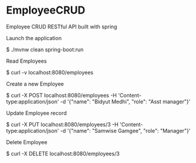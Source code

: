 # EmployeeCRUD
Employee CRUD RESTful API built with spring


Launch the application

$ ./mvnw clean spring-boot:run

Read Employees

$ curl -v localhost:8080/employees

Create a new Employee

$ curl -X POST localhost:8080/employees -H 'Content-type:application/json' -d '{"name": "Bidyut Medhi", "role": "Asst manager"}'

Update Employee record

$ curl -X PUT localhost:8080/employees/3 -H 'Content-type:application/json' -d '{"name": "Samwise Gamgee", "role": "Manager"}'

Delete Employee

$ curl -X DELETE localhost:8080/employees/3



